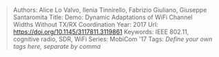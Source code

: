 > Authors: Alice Lo Valvo, Ilenia Tinnirello, Fabrizio Giuliano, Giuseppe Santaromita
> Title: Demo: Dynamic Adaptations of WiFi Channel Widths Without TX/RX Coordination
> Year: 2017
> Url: https://doi.org/10.1145/3117811.3119861
> Keywords: IEEE 802.11, cognitive radio, SDR, WiFi
> Series: MobiCom '17
> Tags: *Define your own tags here, separate by comma*